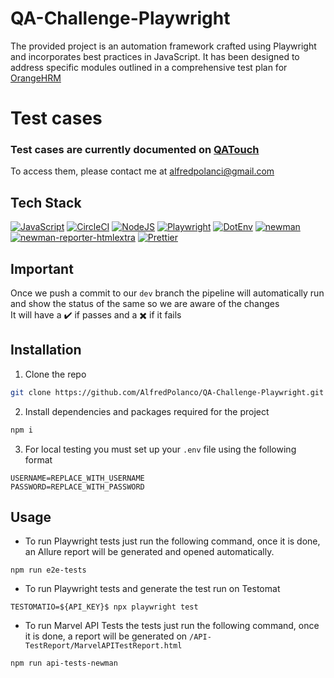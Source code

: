 # QA-Challenge-Playwright

The provided project is an automation framework crafted using Playwright and incorporates best practices in JavaScript. It has been designed to address specific modules outlined in a comprehensive test plan for [OrangeHRM](https://opensource-demo.orangehrmlive.com/)

# Test cases
### Test cases are currently documented on [QATouch](https://www.qatouch.com/)
To access them, please contact me at alfredpolanci@gmail.com

## Tech Stack

[![JavaScript](https://img.shields.io/badge/javascript-%23323330.svg?style=for-the-badge&logo=javascript&logoColor=%23F7DF1E)](https://developer.mozilla.org/en-US/docs/Learn/Getting_started_with_the_web/JavaScript_basics)
[![CircleCI](https://img.shields.io/badge/circle%20ci-%23161616.svg?style=for-the-badge&logo=circleci&logoColor=white)](https://circleci.com/docs/getting-started/)
[![NodeJS](https://img.shields.io/badge/node.js-6DA55F?style=for-the-badge&logo=node.js&logoColor=white)](https://nodejs.org/en/about/)
[![Playwright](https://img.shields.io/badge/-Playwright-orange)](https://playwright.dev/)
[![DotEnv](https://img.shields.io/badge/-dotenv-orange)](https://www.npmjs.com/package/dotenv)
[![newman](https://img.shields.io/badge/-newman-green)](https://www.npmjs.com/package/newman)
[![newman-reporter-htmlextra](https://img.shields.io/badge/htmlextra-orange)](https://www.npmjs.com/package/newman-reporter-htmlextra)
[![Prettier](https://img.shields.io/badge/Prettier-grey)](https://prettier.io/)

## Important
Once we push a commit to our `dev` branch the pipeline will automatically run and show the status of the same so we are aware of the changes <br>
It will have a ✔️ if passes and a ✖️ if it fails


## Installation

1. Clone the repo
```bash
git clone https://github.com/AlfredPolanco/QA-Challenge-Playwright.git
```

2. Install dependencies and packages required for the project
```bash
npm i
```

3. For local testing you must set up your `.env` file using the following format
```
USERNAME=REPLACE_WITH_USERNAME
PASSWORD=REPLACE_WITH_PASSWORD
```

## Usage

- To run Playwright tests just run the following command, once it is done, an Allure report will be generated and opened automatically.
```
npm run e2e-tests
```

- To run Playwright tests and generate the test run on Testomat
```
TESTOMATIO=${API_KEY}$ npx playwright test
```

- To run Marvel API Tests the tests just run the following command, once it is done, a report will be generated on `/API-TestReport/MarvelAPITestReport.html`
```
npm run api-tests-newman
```

